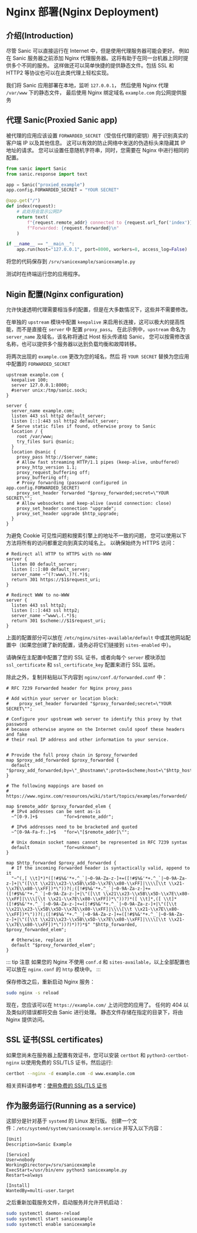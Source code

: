 # Nginx 部署(Nginx Deployment)

## 介绍(Introduction)

尽管 Sanic 可以直接运行在 Internet 中，但是使用代理服务器可能会更好。
例如在 Sanic 服务器之前添加 Nginx 代理服务器。这将有助于在同一台机器上同时提供多个不同的服务。
这样做还可以简单快捷的提供静态文件。包括 SSL 和 HTTP2 等协议也可以在此类代理上轻松实现。

我们将 Sanic 应用部署在本地，监听 `127.0.0.1`，
然后使用 Nginx 代理 `/var/www` 下的静态文件，
最后使用 Nginx 绑定域名 `example.com` 向公网提供服务

## 代理 Sanic(Proxied Sanic app)

被代理的应用应该设置 `FORWARDED_SECRET`（受信任代理的密钥）用于识别真实的客户端 IP 以及其他信息。
这可以有效的防止网络中发送的伪造标头来隐藏其 IP 地址的请求。
您可以设置任意随机字符串，同时，您需要在 Nginx 中进行相同的配置。

```python
from sanic import Sanic
from sanic.response import text

app = Sanic("proxied_example")
app.config.FORWARDED_SECRET = "YOUR SECRET"

@app.get("/")
def index(request):
    # 此处将会显示公网IP
    return text(
        f"{request.remote_addr} connected to {request.url_for('index')}\n"
        f"Forwarded: {request.forwarded}\n"
    )

if __name__ == "__main__":
    app.run(host="127.0.0.1", port=8000, workers=8, access_log=False)
```

将您的代码保存到 `/srv/sanicexample/sanicexample.py`

测试时在终端运行您的应用程序。

## Nigin 配置(Nginx configuration)

允许快速透明代理需要相当多的配置，但是在大多数情况下，这些并不需要修改。

在单独的 `upstream` 模块中配置 `keepalive` 来启用长连接，这可以极大的提高性能，而不是直接在 `server` 中 配置 `proxy_pass`。
在此示例中，`upstream` 命名为 `server_name` 及域名，该名称将通过 Host 标头传递给 Sanic， 您可以按需修改该名称，也可以提供多个服务器以达到负载均衡和故障转移。

将两次出现的 `example.com` 更改为您的域名，然后
将 `YOUR SECRET` 替换为您应用中配置的 `FORWARDED_SECRET`

```nginx
upstream example.com {
  keepalive 100;
  server 127.0.0.1:8000;
  #server unix:/tmp/sanic.sock;
}

server {
  server_name example.com;
  listen 443 ssl http2 default_server;
  listen [::]:443 ssl http2 default_server;
  # Serve static files if found, otherwise proxy to Sanic
  location / {
    root /var/www;
    try_files $uri @sanic;
  }
  location @sanic {
    proxy_pass http://$server_name;
    # Allow fast streaming HTTP/1.1 pipes (keep-alive, unbuffered)
    proxy_http_version 1.1;
    proxy_request_buffering off;
    proxy_buffering off;
    # Proxy forwarding (password configured in app.config.FORWARDED_SECRET)
    proxy_set_header forwarded "$proxy_forwarded;secret=\"YOUR SECRET\"";
    # Allow websockets and keep-alive (avoid connection: close)
    proxy_set_header connection "upgrade";
    proxy_set_header upgrade $http_upgrade;
  }
}
```

为避免 Cookie 可见性问题和搜索引擎上的地址不一致的问题，
您可以使用以下方法将所有的访问都重定向到真实的域名上。
以确保始终为 HTTPS 访问：

```nginx
# Redirect all HTTP to HTTPS with no-WWW
server {
  listen 80 default_server;
  listen [::]:80 default_server;
  server_name ~^(?:www\.)?(.*)$;
  return 301 https://$1$request_uri;
}

# Redirect WWW to no-WWW
server {
  listen 443 ssl http2;
  listen [::]:443 ssl http2;
  server_name ~^www\.(.*)$;
  return 301 $scheme://$1$request_uri;
}
```

上面的配置部分可以放在 `/etc/nginx/sites-available/default` 中或其他网站配置中（如果您创建了新的配置，请务必将它们链接到 `sites-enabled` 中）。

请确保在主配置中配置了您的 SSL 证书，或者向每个 `server` 模块添加 `ssl_certificate` 和 `ssl_certificate_key` 配置来进行 SSL 监听。

除此之外，复制并粘贴以下内容到 `nginx/conf.d/forwarded.conf` 中：

```nginx
# RFC 7239 Forwarded header for Nginx proxy_pass

# Add within your server or location block:
#    proxy_set_header forwarded "$proxy_forwarded;secret=\"YOUR SECRET\"";

# Configure your upstream web server to identify this proxy by that password
# because otherwise anyone on the Internet could spoof these headers and fake
# their real IP address and other information to your service.


# Provide the full proxy chain in $proxy_forwarded
map $proxy_add_forwarded $proxy_forwarded {
  default "$proxy_add_forwarded;by=\"_$hostname\";proto=$scheme;host=\"$http_host\";path=\"$request_uri\"";
}

# The following mappings are based on
# https://www.nginx.com/resources/wiki/start/topics/examples/forwarded/

map $remote_addr $proxy_forwarded_elem {
  # IPv4 addresses can be sent as-is
  ~^[0-9.]+$          "for=$remote_addr";

  # IPv6 addresses need to be bracketed and quoted
  ~^[0-9A-Fa-f:.]+$   "for=\"[$remote_addr]\"";

  # Unix domain socket names cannot be represented in RFC 7239 syntax
  default             "for=unknown";
}

map $http_forwarded $proxy_add_forwarded {
  # If the incoming Forwarded header is syntactically valid, append to it
  "~^(,[ \\t]*)*([!#$%&'*+.^_`|~0-9A-Za-z-]+=([!#$%&'*+.^_`|~0-9A-Za-z-]+|\"([\\t \\x21\\x23-\\x5B\\x5D-\\x7E\\x80-\\xFF]|\\\\[\\t \\x21-\\x7E\\x80-\\xFF])*\"))?(;([!#$%&'*+.^_`|~0-9A-Za-z-]+=([!#$%&'*+.^_`|~0-9A-Za-z-]+|\"([\\t \\x21\\x23-\\x5B\\x5D-\\x7E\\x80-\\xFF]|\\\\[\\t \\x21-\\x7E\\x80-\\xFF])*\"))?)*([ \\t]*,([ \\t]*([!#$%&'*+.^_`|~0-9A-Za-z-]+=([!#$%&'*+.^_`|~0-9A-Za-z-]+|\"([\\t \\x21\\x23-\\x5B\\x5D-\\x7E\\x80-\\xFF]|\\\\[\\t \\x21-\\x7E\\x80-\\xFF])*\"))?(;([!#$%&'*+.^_`|~0-9A-Za-z-]+=([!#$%&'*+.^_`|~0-9A-Za-z-]+|\"([\\t \\x21\\x23-\\x5B\\x5D-\\x7E\\x80-\\xFF]|\\\\[\\t \\x21-\\x7E\\x80-\\xFF])*\"))?)*)?)*$" "$http_forwarded, $proxy_forwarded_elem";

  # Otherwise, replace it
  default "$proxy_forwarded_elem";
}
```

::: tip 注意
如果您的 Nginx 不使用 `conf.d` 和 `sites-available`，以上全部配置也可以放在 `nginx.conf` 的 `http` 模块中。
:::

保存修改之后，重新启动 Nginx 服务：

```bash
sudo nginx -s reload
```

现在，您应该可以在 `https://example.com/` 上访问您的应用了。
任何的 404 以及类似的错误都将交由 Sanic 进行处理。
静态文件存储在指定的目录下，将由 Nginx 提供访问。

## SSL 证书(SSL certificates)

如果您尚未在服务器上配置有效证书，您可以安装 `certbot` 和 `python3-certbot-nginx` 以使用免费的 SSL/TLS 证书，然后运行:

```bash
certbot --nginx -d example.com -d www.example.com
```

相关资料请参考：[使用免费的 SSL/TLS 证书](https://www.nginx.com/blog/using-free-ssltls-certificates-from-lets-encrypt-with-nginx/)

## 作为服务运行(Running as a service)

这部分是针对基于 `systemd` 的 Linux 发行版。 创建一个文件：`/etc/systemd/system/sanicexample.service` 并写入以下内容：

```text
[Unit]
Description=Sanic Example

[Service]
User=nobody
WorkingDirectory=/srv/sanicexample
ExecStart=/usr/bin/env python3 sanicexample.py
Restart=always

[Install]
WantedBy=multi-user.target
```

之后重新加载服务文件，启动服务并允许开机启动：

```bash
sudo systemctl daemon-reload
sudo systemctl start sanicexample
sudo systemctl enable sanicexample
```
